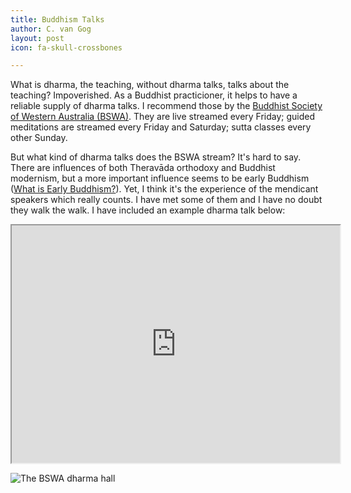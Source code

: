 ```yaml
---
title: Buddhism Talks
author: C. van Gog
layout: post
icon: fa-skull-crossbones

---
```

What is dharma, the teaching, without dharma talks, talks about the teaching? Impoverished. As a Buddhist practicioner, it helps to have a reliable supply of dharma talks. I recommend those by the [Buddhist Society of Western Australia (BSWA)](https://youtube.com/channel/UC6M_EhnSSdTG_SXUp6IAWmQ). They are live streamed every Friday; guided meditations are streamed every Friday and Saturday; sutta classes every other Sunday.

But what kind of dharma talks does the BSWA stream? It's hard to say. There are influences of both Theravāda orthodoxy and Buddhist modernism, but a more important influence seems to be early Buddhism ([What is Early Buddhism?](cuboids.page.link/eb)). Yet, I think it's the experience of the mendicant speakers which really counts. I have met some of them and I have no doubt they walk the walk. I have included an example dharma talk below:

<iframe width="525"  height="380" 
src = "https://www.youtube.com/embed/USC5MJVZLy8">
</iframe>

<span class="image left"><img src="{{ 'assets/images/bswa2.png' | relative_url }}" alt="The BSWA dharma hall" /></span>
<!--stackedit_data:
eyJoaXN0b3J5IjpbLTgxOTQyMzA5LC0yMTMyMDkyNjg0XX0=
-->